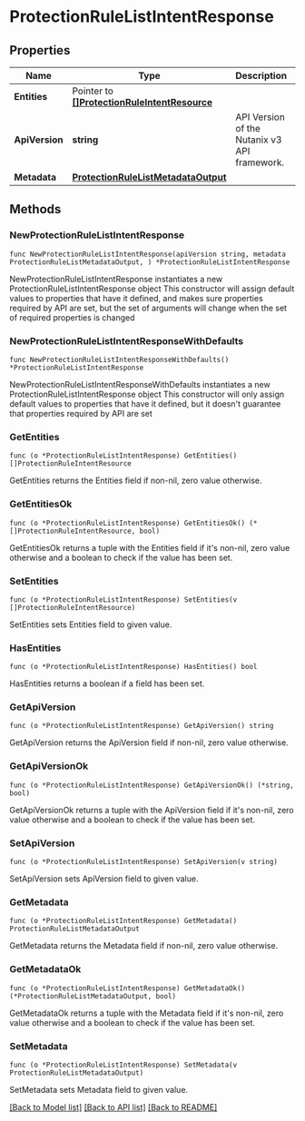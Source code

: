 # ProtectionRuleListIntentResponse

## Properties

Name | Type | Description | Notes
------------ | ------------- | ------------- | -------------
**Entities** | Pointer to [**[]ProtectionRuleIntentResource**](ProtectionRuleIntentResource.md) |  | [optional] 
**ApiVersion** | **string** | API Version of the Nutanix v3 API framework. | [readonly] [default to "3.1.0"]
**Metadata** | [**ProtectionRuleListMetadataOutput**](ProtectionRuleListMetadataOutput.md) |  | 

## Methods

### NewProtectionRuleListIntentResponse

`func NewProtectionRuleListIntentResponse(apiVersion string, metadata ProtectionRuleListMetadataOutput, ) *ProtectionRuleListIntentResponse`

NewProtectionRuleListIntentResponse instantiates a new ProtectionRuleListIntentResponse object
This constructor will assign default values to properties that have it defined,
and makes sure properties required by API are set, but the set of arguments
will change when the set of required properties is changed

### NewProtectionRuleListIntentResponseWithDefaults

`func NewProtectionRuleListIntentResponseWithDefaults() *ProtectionRuleListIntentResponse`

NewProtectionRuleListIntentResponseWithDefaults instantiates a new ProtectionRuleListIntentResponse object
This constructor will only assign default values to properties that have it defined,
but it doesn't guarantee that properties required by API are set

### GetEntities

`func (o *ProtectionRuleListIntentResponse) GetEntities() []ProtectionRuleIntentResource`

GetEntities returns the Entities field if non-nil, zero value otherwise.

### GetEntitiesOk

`func (o *ProtectionRuleListIntentResponse) GetEntitiesOk() (*[]ProtectionRuleIntentResource, bool)`

GetEntitiesOk returns a tuple with the Entities field if it's non-nil, zero value otherwise
and a boolean to check if the value has been set.

### SetEntities

`func (o *ProtectionRuleListIntentResponse) SetEntities(v []ProtectionRuleIntentResource)`

SetEntities sets Entities field to given value.

### HasEntities

`func (o *ProtectionRuleListIntentResponse) HasEntities() bool`

HasEntities returns a boolean if a field has been set.

### GetApiVersion

`func (o *ProtectionRuleListIntentResponse) GetApiVersion() string`

GetApiVersion returns the ApiVersion field if non-nil, zero value otherwise.

### GetApiVersionOk

`func (o *ProtectionRuleListIntentResponse) GetApiVersionOk() (*string, bool)`

GetApiVersionOk returns a tuple with the ApiVersion field if it's non-nil, zero value otherwise
and a boolean to check if the value has been set.

### SetApiVersion

`func (o *ProtectionRuleListIntentResponse) SetApiVersion(v string)`

SetApiVersion sets ApiVersion field to given value.


### GetMetadata

`func (o *ProtectionRuleListIntentResponse) GetMetadata() ProtectionRuleListMetadataOutput`

GetMetadata returns the Metadata field if non-nil, zero value otherwise.

### GetMetadataOk

`func (o *ProtectionRuleListIntentResponse) GetMetadataOk() (*ProtectionRuleListMetadataOutput, bool)`

GetMetadataOk returns a tuple with the Metadata field if it's non-nil, zero value otherwise
and a boolean to check if the value has been set.

### SetMetadata

`func (o *ProtectionRuleListIntentResponse) SetMetadata(v ProtectionRuleListMetadataOutput)`

SetMetadata sets Metadata field to given value.



[[Back to Model list]](../README.md#documentation-for-models) [[Back to API list]](../README.md#documentation-for-api-endpoints) [[Back to README]](../README.md)


